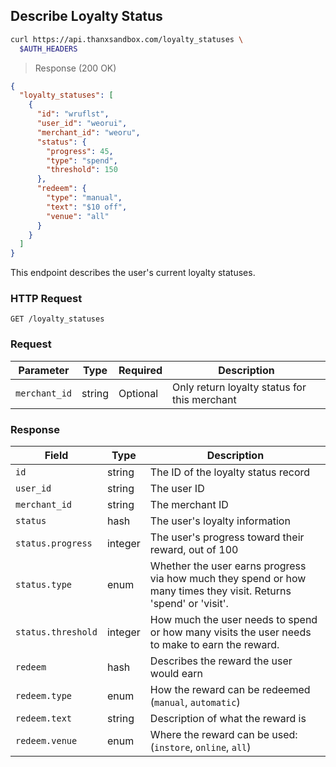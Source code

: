 ## Describe Loyalty Status

```bash
curl https://api.thanxsandbox.com/loyalty_statuses \
  $AUTH_HEADERS
```

> Response (200 OK)

```json
{
  "loyalty_statuses": [
    {
      "id": "wruflst",
      "user_id": "weorui",
      "merchant_id": "weoru",
      "status": {
        "progress": 45,
        "type": "spend",
        "threshold": 150
      },
      "redeem": {
        "type": "manual",
        "text": "$10 off",
        "venue": "all"
      }
    }
  ]
}
```

This endpoint describes the user's current loyalty statuses.

### HTTP Request

`GET /loyalty_statuses`

### Request

Parameter | Type | Required | Description
--------- | ---- | -------- | -----------
`merchant_id` | string | Optional | Only return loyalty status for this merchant

### Response

Field | Type | Description
----- | ---- | -----------
`id` | string | The ID of the loyalty status record
`user_id` | string | The user ID
`merchant_id` | string | The merchant ID
`status` | hash | The user's loyalty information
`status.progress` | integer | The user's progress toward their reward, out of 100
`status.type` | enum | Whether the user earns progress via how much they spend or how many times they visit. Returns 'spend' or 'visit'.
`status.threshold` | integer | How much the user needs to spend or how many visits the user needs to make to earn the reward.
`redeem` | hash | Describes the reward the user would earn
`redeem.type` | enum | How the reward can be redeemed (`manual`, `automatic`)
`redeem.text` | string | Description of what the reward is
`redeem.venue` | enum | Where the reward can be used: (`instore`, `online`, `all`)
